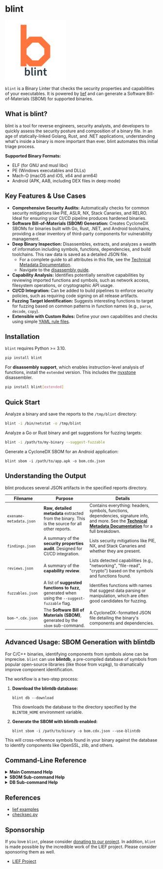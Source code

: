 # blint

<img src="./blint.png" width="200" height="auto" />

`blint` is a Binary Linter that checks the security properties and capabilities of your executables. It is powered by [lief](https://github.com/lief-project/LIEF) and can generate a Software Bill-of-Materials (SBOM) for supported binaries.

## What is blint?

blint is a tool for reverse engineers, security analysts, and developers to quickly assess the security posture and composition of a binary file. In an age of statically-linked Golang, Rust, and .NET applications, understanding what's inside a binary is more important than ever. blint automates this initial triage process.

**Supported Binary Formats:**

- ELF (for GNU and musl libc)
- PE (Windows executables and DLLs)
- Mach-O (macOS and iOS, x64 and arm64)
- Android (APK, AAB, including DEX files in deep mode)

## Key Features & Use Cases

- **Comprehensive Security Audits:** Automatically checks for common security mitigations like PIE, ASLR, NX, Stack Canaries, and RELRO. Ideal for ensuring your CI/CD pipeline produces hardened binaries.
- **Software Bill-of-Materials (SBOM) Generation:** Creates CycloneDX SBOMs for binaries built with Go, Rust, .NET, and Android toolchains, providing a clear inventory of third-party components for vulnerability management.
- **Deep Binary Inspection:** Disassembles, extracts, and analyzes a wealth of information including symbols, functions, dependencies, and build toolchains. This raw data is saved as a detailed JSON file.
  - For a complete guide to all attributes in this file, see the [Technical Metadata Documentation](./docs/METADATA.md).
  - Navigate to the [disassembly guide](./docs/DISASSEMBLE.md).
- **Capability Analysis:** Identifies potentially sensitive capabilities by reviewing imported functions and symbols, such as network access, filesystem operations, or cryptographic API usage.
- **CI/CD Integration:** Can be added to build pipelines to enforce security policies, such as requiring code signing on all release artifacts.
- **Fuzzing Target Identification:** Suggests interesting functions to target for fuzzing based on common patterns in function names (e.g., `parse`, `decode`, `copy`).
- **Extensible with Custom Rules:** Define your own capabilities and checks using simple [YAML rule files](./docs/RULES.md).

## Installation

`blint` requires Python >= 3.10.

```bash
pip install blint
```

For **disassembly support**, which enables instruction-level analysis of functions, install the `extended` version. This includes the [nyxstone](https://github.com/emproof-com/nyxstone) disassembler.

```bash
pip install blint[extended]
```

## Quick Start

Analyze a binary and save the reports to the `/tmp/blint` directory:

```bash
blint -i /bin/netstat -o /tmp/blint
```

Analyze a Go or Rust binary and get suggestions for fuzzing targets:

```bash
blint -i /path/to/my-binary --suggest-fuzzable
```

Generate a CycloneDX SBOM for an Android application:

```shell
blint sbom -i /path/to/app.apk -o bom.cdx.json
```

## Understanding the Output

blint produces several JSON artifacts in the specified reports directory.

| Filename                | Purpose                                                                                         | Details                                                                                                                                                                            |
| ----------------------- | ----------------------------------------------------------------------------------------------- | ---------------------------------------------------------------------------------------------------------------------------------------------------------------------------------- |
| `exename-metadata.json` | **Raw, detailed metadata** extracted from the binary. This is the source for all other reports. | Contains everything: headers, symbols, functions, dependencies, signature info, and more. See the **[Technical Metadata Documentation](./docs/METADATA.md)** for a full breakdown. |
| `findings.json`         | A summary of the **security properties audit**. Designed for CI/CD integration.                 | Lists security mitigations like PIE, NX, and Stack Canaries and whether they are present.                                                                                          |
| `reviews.json`          | A summary of the **capability review**.                                                         | Lists detected capabilities (e.g., "networking", "file-read", "crypto") based on the symbols and functions found.                                                                  |
| `fuzzables.json`        | A list of **suggested functions to fuzz**, generated when using the `--suggest-fuzzable` flag.  | Identifies functions with names that suggest data parsing or manipulation, which are often good candidates for fuzzing.                                                            |
| `bom-*.cdx.json`        | The **Software Bill of Materials (SBOM)**, generated by the `sbom` sub-command.                 | A CycloneDX-formatted JSON file detailing the binary's components and dependencies.                                                                                                |

## Advanced Usage: SBOM Generation with blintdb

For C/C++ binaries, identifying components from symbols alone can be imprecise. `blint` can use **blintdb**, a pre-compiled database of symbols from popular open-source libraries (like those from vcpkg), to dramatically improve component identification.

The workflow is a two-step process:

1.  **Download the blintdb database:**

    ```shell
    blint db --download
    ```

    This downloads the database to the directory specified by the `BLINTDB_HOME` environment variable.

2.  **Generate the SBOM with blintdb enabled:**
    ```shell
    blint sbom -i /path/to/binary -o bom.cdx.json --use-blintdb
    ```

This will cross-reference symbols found in your binary against the database to identify components like OpenSSL, zlib, and others.

## Command-Line Reference

<details>
<summary><strong>Main Command Help</strong></summary>

```shell
usage: blint [-h] [-i SRC_DIR_IMAGE [SRC_DIR_IMAGE ...]] [-o REPORTS_DIR] [--no-error] [--no-banner] [--no-reviews] [--suggest-fuzzable] [--use-blintdb] {sbom} ...

Binary linter and SBOM generator.

options:
  -h, --help            show this help message and exit
  -i, --src SRC_DIR_IMAGE [SRC_DIR_IMAGE ...]
                        Source directories, container images or binary files. Defaults to current directory.
  -o, --reports REPORTS_DIR
                        Reports directory. Defaults to reports.
  --no-error            Continue on error to prevent build from breaking.
  --no-banner           Do not display banner.
  --no-reviews          Do not perform method reviews.
  --suggest-fuzzable    Suggest functions and symbols for fuzzing based on a dictionary.
  --use-blintdb         Use blintdb for symbol resolution. Use environment variables: BLINTDB_IMAGE_URL, BLINTDB_HOME, and BLINTDB_REFRESH for customization.
  --disassemble         Disassemble functions and store the instructions in the metadata. Requires blint extended group to be installed.
  --custom-rules-dir CUSTOM_RULES_DIR
                        Path to a directory containing custom YAML rule files (.yml or .yaml). These will be loaded in addition to default rules.
  -q, --quiet           Disable logging and progress bars.

sub-commands:
  Additional sub-commands

  {sbom}
    sbom                Command to generate SBOM for supported binaries.
    db                  Command to manage the pre-compiled database.
```

</details>

<details>
<summary><strong>SBOM Sub-command Help</strong></summary>

```shell
usage: blint sbom [-h] [-i SRC_DIR_IMAGE [SRC_DIR_IMAGE ...]] [-o SBOM_OUTPUT] [--deep] [--stdout] [--exports-prefix EXPORTS_PREFIX [EXPORTS_PREFIX ...]]
                  [--bom-src SRC_DIR_BOMS [SRC_DIR_BOMS ...]]

options:
  -h, --help            show this help message and exit
  -i SRC_DIR_IMAGE [SRC_DIR_IMAGE ...], --src SRC_DIR_IMAGE [SRC_DIR_IMAGE ...]
                        Source directories, container images or binary files. Defaults to current directory.
  -o SBOM_OUTPUT, --output-file SBOM_OUTPUT
                        SBOM output file. Defaults to bom-post-build.cdx.json in current directory.
  --deep                Enable deep mode to collect more used symbols and modules aggressively. Slow operation.
  --stdout              Print the SBOM to stdout instead of a file.
  --exports-prefix EXPORTS_PREFIX [EXPORTS_PREFIX ...]
                        prefixes for the exports to be included in the SBOM.
  --bom-src SRC_DIR_BOMS [SRC_DIR_BOMS ...]
                        Directories containing pre-build and build BOMs. Use to improve the precision.
```

</details>

<details>
<summary><strong>DB Sub-command Help</strong></summary>

```shell
usage: blint db [-h] [--download] [--image-url IMAGE_URL]

options:
  -h, --help            show this help message and exit
  --download            Download the pre-compiled database to the /Volumes/Work/blintdb/ directory. Use the environment variable `BLINTDB_HOME` to override.
  --image-url IMAGE_URL
                        blintdb image url. Defaults to ghcr.io/appthreat/blintdb-vcpkg-arm64:v1. The environment variable `BLINTDB_IMAGE_URL` is an alternative way to set this value.
```

</details>

## References

- [lief examples](https://github.com/lief-project/LIEF/tree/master/examples)
- [checksec.py](https://github.com/slimm609/checksec.py)

## Sponsorship

If you love `blint`, please consider [donating to our project](https://owasp.org/donate?reponame=www-project-dep-scan&title=OWASP+dep-scan). In addition, `blint` is made possible by the incredible work of the LIEF project. Please consider sponsoring them as well.

- [LIEF Project](https://github.com/sponsors/lief-project/)

